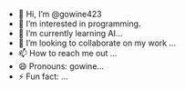 - 👋 Hi, I’m @gowine423
- 👀 I’m interested in programming.
- 🌱 I’m currently learning AI...
- 💞️ I’m looking to collaborate on my work ...
- 📫 How to reach me out ...
- 😄 Pronouns: gowine...
- ⚡ Fun fact: ...

<!---
gowine423/gowine423 is a ✨ special ✨ repository because its `README.md` (this file) appears on your GitHub profile.
You can click the Preview link to take a look at your changes.
--->
